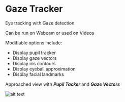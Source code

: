 # Gaze Tracker
Eye tracking with Gaze detection

Can be run on Webcam or used on Videos

Modifiable options include:
- Display pupil tracker
- Display gaze vectors
- Display iris contours
- Display eyeball approximation
- Display facial landmarks

Approached view with ***Pupil Tacker*** and ***Gaze Vectors***

![alt text](https://github.com/dillondornellas/Gaze_Tracker/blob/c8c1984b459aac64e46f0a94fe86d248e7ca1410/media/eye_track.gif?raw=true)
